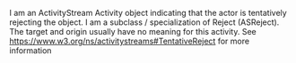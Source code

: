 I am an ActivityStream Activity object indicating that the actor is tentatively rejecting the object. I am a subclass / specialization of Reject (ASReject). The target and origin usually have no meaning for this activity. See https://www.w3.org/ns/activitystreams#TentativeReject for more information